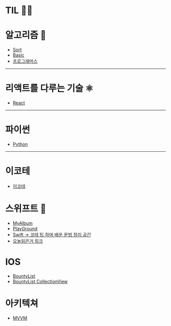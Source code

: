 # TIL ✍🏻
 


# 알고리즘 🤖

+ [Sort](https://github.com/o2o25252/2021-TIL/blob/main/algorithm/Sort.md)
+ [Basic](https://github.com/o2o25252/2021-TIL/blob/main/algorithm/CodeStates.md)
+ [프로그래머스](https://programmers.co.kr/job?utm_source=google&utm_medium=cpc&utm_campaign=job_board&gclid=Cj0KCQiAj9iBBhCJARIsAE9qRtBBaVeh77oEnMxl9wvxAZqGd4kiUBsvjMh5kkoGP7Lfazze1koUZDAaAhi1EALw_wcB)


---

# 리액트를 다루는 기술 ⚛️

+ [React](https://github.com/o2o25252/2021-TIL/blob/main/react/react.md)


---

# 파이썬

+ [Python](https://github.com/o2o25252/2021-TIL/tree/main/Python)

---

# 이코테 

+ [이코테](https://github.com/o2o25252/2021-TIL/tree/main/algorithm/%EC%9D%B4%EC%BD%94%ED%85%8C)

# 스위프트 📱

+ [MyAlbum](https://github.com/o2o25252/2021-TIL/tree/main/MyAlbum)
+ [PlayGround](https://github.com/o2o25252/2021-TIL/tree/main/Swift)
+ [Swift -> 코테 팁 하며 배운 문법 정리 공간](https://github.com/o2o25252/2021-TIL/blob/main/Swift/swiftnote.md)
+ [오늘읽은거 링크](https://github.com/o2o25252/2021-TIL/blob/main/todayReadLink.md)
# IOS
+ [BountyList]()
+ [BountyList CollectionView]()
# 아키텍쳐

+ [MVVM](https://github.com/o2o25252/2021-TIL/blob/main/MVVM.md)

